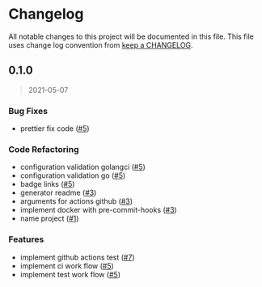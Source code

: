 # Changelog

All notable changes to this project will be documented in this file. This file uses change log convention from [keep a CHANGELOG](http://keepachangelog.com/en/0.3.0/).

<a name="0.1.0"></a>

## 0.1.0

> 2021-05-07

### Bug Fixes

- prettier fix code ([#5](https://github.com/hadenlabs/action-pre-commit/issues/5))

### Code Refactoring

- configuration validation golangci ([#5](https://github.com/hadenlabs/action-pre-commit/issues/5))
- configuration validation go ([#5](https://github.com/hadenlabs/action-pre-commit/issues/5))
- badge links ([#5](https://github.com/hadenlabs/action-pre-commit/issues/5))
- generator readme ([#3](https://github.com/hadenlabs/action-pre-commit/issues/3))
- arguments for actions github ([#3](https://github.com/hadenlabs/action-pre-commit/issues/3))
- implement docker with pre-commit-hooks ([#3](https://github.com/hadenlabs/action-pre-commit/issues/3))
- name project ([#1](https://github.com/hadenlabs/action-pre-commit/issues/1))

### Features

- implement github actions test ([#7](https://github.com/hadenlabs/action-pre-commit/issues/7))
- implement ci work flow ([#5](https://github.com/hadenlabs/action-pre-commit/issues/5))
- implement test work flow ([#5](https://github.com/hadenlabs/action-pre-commit/issues/5))
